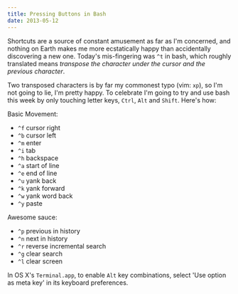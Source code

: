 ```yaml
---
title: Pressing Buttons in Bash
date: 2013-05-12
---
```


Shortcuts are a source of constant amusement as far as I'm concerned, and
nothing on Earth makes me more ecstatically happy than accidentally
discovering a new one. Today's mis-fingering was `^t` in bash, which
roughly translated means *transpose the character under the cursor and
the previous character*.

Two transposed characters is by far my commonest typo (vim: `xp`), so
I'm not going to lie, I'm pretty happy. To celebrate I'm going to try and
use bash this week by only touching letter keys, `Ctrl`, `Alt` and `Shift`.
Here's how:

Basic Movement:

- `^f` cursor right
- `^b` cursor left
- `^m` enter
- `^i` tab
- `^h` backspace
- `^a` start of line
- `^e` end of line
- `^u` yank back
- `^k` yank forward
- `^w` yank word back
- `^y` paste

Awesome sauce:

- `^p` previous in history
- `^n` next in history
- `^r` reverse incremental search
- `^g` clear search
- `^l` clear screen

In OS X's `Terminal.app`,  to enable `Alt` key combinations,
select 'Use option as meta key' in its keyboard preferences.
